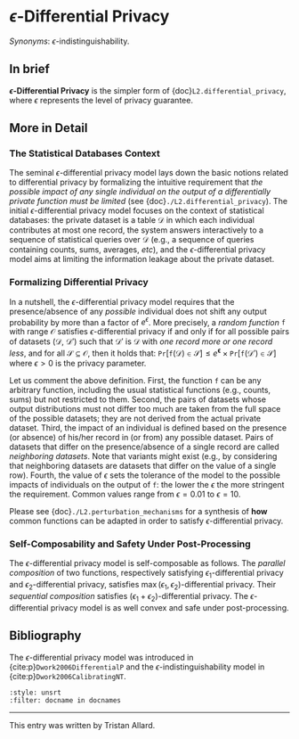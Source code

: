 # $\epsilon$-Differential Privacy

*Synonyms*: $\epsilon$-indistinguishability.

## In brief

**$\epsilon$-Differential Privacy** is the simpler form of {doc}`L2.differential_privacy`, where $\epsilon$ represents the level of privacy guarantee.

## More in Detail

### The Statistical Databases Context
The seminal $\epsilon$-differential privacy model lays down the basic
notions related to differential privacy by formalizing the intuitive
requirement that *the possible impact of any single individual on the
output of a differentially private function must be limited* (see
{doc}`./L2.differential_privacy`). The initial $\epsilon$-differential
privacy model focuses on the context of statistical databases: the
private dataset is a table $\mathcal{D}$ in which each individual
contributes at most one record, the system answers interactively to a
sequence of statistical queries over $\mathcal{D}$ (e.g., a sequence
of queries containing counts, sums, averages, *etc*), and the
$\epsilon$-differential privacy model aims at limiting the information
leakage about the private dataset. 
<!--(Remember that disclosing raw aggregates might lead at least to membership inference attacks and to reconstruction attacks - see {doc}`./L2.membership` and {doc}`./L2.reconstruction`.)-->

### Formalizing Differential Privacy
In a nutshell, the $\epsilon$-differential privacy model requires that
the presence/absence of any *possible* individual does not shift any
output probability by more than a factor of $e^\epsilon$. More
precisely, a *random function* $\mathtt{f}$ with range $\mathcal{O}$
satisfies $\epsilon$-differential privacy if and only if for all
possible pairs of datasets ($\mathcal{D}$, $\mathcal{D}'$) such that
$\mathcal{D}'$ is $\mathcal{D}$ with *one record more or one record
less*, and for all $\mathcal{S} \subseteq \mathcal{O}$, then it holds
that: $\mathtt{Pr} [ \mathtt{f} ( \mathcal{D} ) \in \mathcal{S} ] \leq
e^\mathbf{\epsilon} \times \mathtt{Pr} [ \mathtt{f} ( \mathcal{D}' )
\in \mathcal{S} ]$ where $\epsilon>0$ is the privacy parameter.

Let us comment the above definition. First, the function $\mathtt{f}$
can be any arbitrary function, including the usual statistical
functions (e.g., counts, sums) but not restricted to them. Second, the
pairs of datasets whose output distributions must not differ too much
are taken from the full space of the possible datasets; they are not
derived from the actual private dataset. Third, the impact of an
individual is defined based on the presence (or absence) of his/her
record in (or from) any possible dataset. Pairs of datasets that
differ on the presence/absence of a single record are called
*neighboring datasets*. Note that variants might exist (e.g., by
considering that neighboring datasets are datasets that differ on the
value of a single row). Fourth, the value of $\epsilon$ sets the
tolerance of the model to the possible impacts of individuals on the
output of $\mathtt{f}$: the lower the $\epsilon$ the more stringent
the requirement. Common values range from $\epsilon=0.01$ to
$\epsilon=10$.

Please see {doc}`./L2.perturbation_mechanisms` for a synthesis of
**how** common functions can be adapted in order to satisfy
$\epsilon$-differential privacy.

### Self-Composability and Safety Under Post-Processing

The $\epsilon$-differential privacy model is self-composable as
follows. The *parallel composition* of two functions, respectively
satisfying $\epsilon_1$-differential privacy and
$\epsilon_2$-differential privacy, satisfies $\max (\epsilon_1,
\epsilon_2)$-differential privacy. Their *sequential composition*
satisfies $(\epsilon_1 + \epsilon_2)$-differential privacy. The
$\epsilon$-differential privacy model is as well convex and safe under
post-processing. 
<!-- We refer to {doc}`./L2.privmod_properties` for the definitions of these properties.-->


## Bibliography
The $\epsilon$-differential privacy model was introduced in
{cite:p}`Dwork2006DifferentialP` and the
$\epsilon$-indistinguishability model in
{cite:p}`Dwork2006CalibratingNT`.

```{bibliography}
:style: unsrt
:filter: docname in docnames
```

---
 
This entry was written by Tristan Allard.
